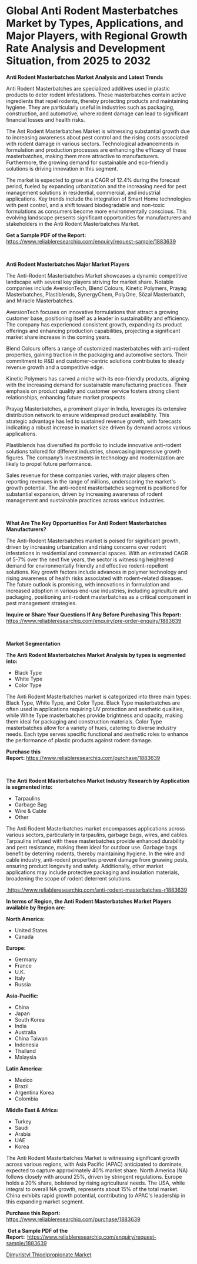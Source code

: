 <p><h1>Global Anti Rodent Masterbatches Market by Types, Applications, and Major Players, with Regional Growth Rate Analysis and Development Situation, from 2025 to 2032</h1></p><p><strong>Anti Rodent Masterbatches Market Analysis and Latest Trends</strong></p>
<p><p>Anti Rodent Masterbatches are specialized additives used in plastic products to deter rodent infestations. These masterbatches contain active ingredients that repel rodents, thereby protecting products and maintaining hygiene. They are particularly useful in industries such as packaging, construction, and automotive, where rodent damage can lead to significant financial losses and health risks.</p><p>The Ant Rodent Masterbatches Market is witnessing substantial growth due to increasing awareness about pest control and the rising costs associated with rodent damage in various sectors. Technological advancements in formulation and production processes are enhancing the efficacy of these masterbatches, making them more attractive to manufacturers. Furthermore, the growing demand for sustainable and eco-friendly solutions is driving innovation in this segment.</p><p>The market is expected to grow at a CAGR of 12.4% during the forecast period, fueled by expanding urbanization and the increasing need for pest management solutions in residential, commercial, and industrial applications. Key trends include the integration of Smart Home technologies with pest control, and a shift toward biodegradable and non-toxic formulations as consumers become more environmentally conscious. This evolving landscape presents significant opportunities for manufacturers and stakeholders in the Anti Rodent Masterbatches Market.</p></p>
<p><strong>Get a Sample PDF of the Report:&nbsp;</strong> <a href="https://www.reliableresearchiq.com/enquiry/request-sample/1883639?utm_campaign=3099&utm_medium=2&utm_source=Github&utm_content=ia&utm_term=03042025&utm_id=anti-rodent-masterbatches">https://www.reliableresearchiq.com/enquiry/request-sample/1883639</a></p>
<p>&nbsp;</p>
<p><strong>Anti Rodent Masterbatches Major Market Players</strong></p>
<p><p>The Anti-Rodent Masterbatches Market showcases a dynamic competitive landscape with several key players striving for market share. Notable companies include AversionTech, Blend Colours, Kinetic Polymers, Prayag Masterbatches, Plastiblends, SynergyChem, PolyOne, Sözal Masterbatch, and Miracle Masterbatches.</p><p>AversionTech focuses on innovative formulations that attract a growing customer base, positioning itself as a leader in sustainability and efficiency. The company has experienced consistent growth, expanding its product offerings and enhancing production capabilities, projecting a significant market share increase in the coming years.</p><p>Blend Colours offers a range of customized masterbatches with anti-rodent properties, gaining traction in the packaging and automotive sectors. Their commitment to R&D and customer-centric solutions contributes to steady revenue growth and a competitive edge.</p><p>Kinetic Polymers has carved a niche with its eco-friendly products, aligning with the increasing demand for sustainable manufacturing practices. Their emphasis on product quality and customer service fosters strong client relationships, enhancing future market prospects.</p><p>Prayag Masterbatches, a prominent player in India, leverages its extensive distribution network to ensure widespread product availability. This strategic advantage has led to sustained revenue growth, with forecasts indicating a robust increase in market size driven by demand across various applications.</p><p>Plastiblends has diversified its portfolio to include innovative anti-rodent solutions tailored for different industries, showcasing impressive growth figures. The company’s investments in technology and modernization are likely to propel future performance.</p><p>Sales revenue for these companies varies, with major players often reporting revenues in the range of millions, underscoring the market's growth potential. The anti-rodent masterbatches segment is positioned for substantial expansion, driven by increasing awareness of rodent management and sustainable practices across various industries.</p></p>
<p>&nbsp;</p>
<p><strong>What Are The Key Opportunities For Anti Rodent Masterbatches Manufacturers?</strong></p>
<p><p>The Anti-Rodent Masterbatches market is poised for significant growth, driven by increasing urbanization and rising concerns over rodent infestations in residential and commercial spaces. With an estimated CAGR of 5-7% over the next five years, the sector is witnessing heightened demand for environmentally friendly and effective rodent-repellent solutions. Key growth factors include advances in polymer technology and rising awareness of health risks associated with rodent-related diseases. The future outlook is promising, with innovations in formulation and increased adoption in various end-use industries, including agriculture and packaging, positioning anti-rodent masterbatches as a critical component in pest management strategies.</p></p>
<p><strong>Inquire or Share Your Questions If Any Before Purchasing This Report:</strong> <a href="https://www.reliableresearchiq.com/enquiry/pre-order-enquiry/1883639?utm_campaign=3099&utm_medium=2&utm_source=Github&utm_content=ia&utm_term=03042025&utm_id=anti-rodent-masterbatches">https://www.reliableresearchiq.com/enquiry/pre-order-enquiry/1883639</a></p>
<p>&nbsp;</p>
<p><strong>Market Segmentation</strong></p>
<p><strong>The Anti Rodent Masterbatches Market Analysis by types is segmented into:</strong></p>
<p><ul><li>Black Type</li><li>White Type</li><li>Color Type</li></ul></p>
<p><p>The Anti Rodent Masterbatches market is categorized into three main types: Black Type, White Type, and Color Type. Black Type masterbatches are often used in applications requiring UV protection and aesthetic qualities, while White Type masterbatches provide brightness and opacity, making them ideal for packaging and construction materials. Color Type masterbatches allow for a variety of hues, catering to diverse industry needs. Each type serves specific functional and aesthetic roles to enhance the performance of plastic products against rodent damage.</p></p>
<p><strong>Purchase this Report:&nbsp;</strong><a href="https://www.reliableresearchiq.com/purchase/1883639?utm_campaign=3099&utm_medium=2&utm_source=Github&utm_content=ia&utm_term=03042025&utm_id=anti-rodent-masterbatches">https://www.reliableresearchiq.com/purchase/1883639</a></p>
<p>&nbsp;</p>
<p><strong>The Anti Rodent Masterbatches Market Industry Research by Application is segmented into:</strong></p>
<p><ul><li>Tarpaulins</li><li>Garbage Bag</li><li>Wire & Cable</li><li>Other</li></ul></p>
<p><p>The Anti Rodent Masterbatches market encompasses applications across various sectors, particularly in tarpaulins, garbage bags, wires, and cables. Tarpaulins infused with these masterbatches provide enhanced durability and pest resistance, making them ideal for outdoor use. Garbage bags benefit by deterring rodents, thereby maintaining hygiene. In the wire and cable industry, anti-rodent properties prevent damage from gnawing pests, ensuring product longevity and safety. Additionally, other market applications may include protective packaging and insulation materials, broadening the scope of rodent deterrent solutions.</p></p>
<p><a href="https://www.reliableresearchiq.com/anti-rodent-masterbatches-r1883639?utm_campaign=3099&utm_medium=2&utm_source=Github&utm_content=ia&utm_term=03042025&utm_id=anti-rodent-masterbatches">&nbsp;https://www.reliableresearchiq.com/anti-rodent-masterbatches-r1883639</a></p>
<p><strong>In terms of Region, the Anti Rodent Masterbatches Market Players available by Region are:</strong></p>
<p>
    <p> <strong> North America: </strong>
        <ul>
            <li>United States</li>
            <li>Canada</li>
        </ul>
        </p> 
    <p> <strong> Europe: </strong>
        <ul>
            <li>Germany</li>
            <li>France</li>
            <li>U.K.</li>
            <li>Italy</li>
            <li>Russia</li>
        </ul>
        </p> 
    <p> <strong> Asia-Pacific: </strong>
        <ul>
            <li>China</li>
            <li>Japan</li>
            <li>South Korea</li>
            <li>India</li>
            <li>Australia</li>
            <li>China Taiwan</li>
            <li>Indonesia</li>
            <li>Thailand</li>
            <li>Malaysia</li>
        </ul>
        </p> 
    <p> <strong> Latin America: </strong>
        <ul>
            <li>Mexico</li>
            <li>Brazil</li>
            <li>Argentina Korea</li>
            <li>Colombia</li>
        </ul>
        </p> 
    <p> <strong> Middle East & Africa: </strong>
        <ul>
            <li>Turkey</li>
            <li>Saudi</li>
            <li>Arabia</li>
            <li>UAE</li>
            <li>Korea</li>
        </ul>
    </p>
    </p>
<p><p>The Anti Rodent Masterbatches Market is witnessing significant growth across various regions, with Asia Pacific (APAC) anticipated to dominate, expected to capture approximately 40% market share. North America (NA) follows closely with around 25%, driven by stringent regulations. Europe holds a 20% share, bolstered by rising agricultural needs. The USA, while integral to overall NA growth, represents about 15% of the total market. China exhibits rapid growth potential, contributing to APAC's leadership in this expanding market segment.</p></p>
<p><strong>Purchase this Report: </strong><a href="https://www.reliableresearchiq.com/purchase/1883639?utm_campaign=3099&utm_medium=2&utm_source=Github&utm_content=ia&utm_term=03042025&utm_id=anti-rodent-masterbatches">https://www.reliableresearchiq.com/purchase/1883639</a></p>
<p>&nbsp;<strong>Get a Sample PDF of the Report:&nbsp;&nbsp;</strong><a href="https://www.reliableresearchiq.com/enquiry/request-sample/1883639?utm_campaign=3099&utm_medium=2&utm_source=Github&utm_content=ia&utm_term=03042025&utm_id=anti-rodent-masterbatches">https://www.reliableresearchiq.com/enquiry/request-sample/1883639</a></p>
<p><strong></strong></p>
<p><p><a href="https://github.com/saeiddaemo/Market-Research-Report-List-1/blob/main/dimyristyl-thiodipropionate-market.md?utm_campaign=3099&utm_medium=2&utm_source=Github&utm_content=ia&utm_term=03042025&utm_id=anti-rodent-masterbatches">Dimyristyl Thiodipropionate Market</a></p></p>